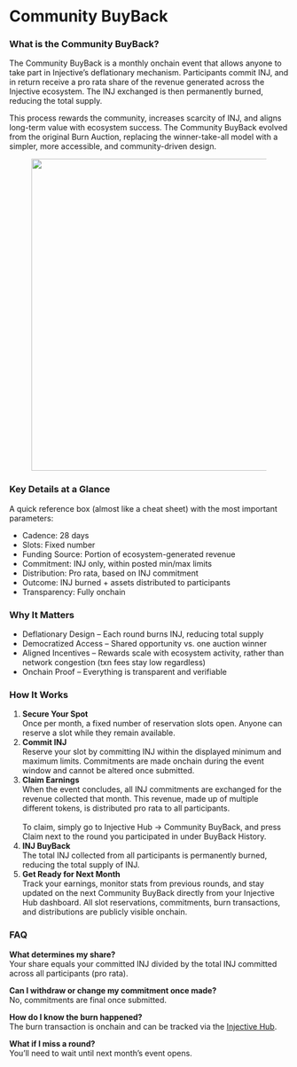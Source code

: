 # Community BuyBack

### What is the Community BuyBack?

The Community BuyBack is a monthly onchain event that allows anyone to take part in Injective’s deflationary mechanism. Participants commit INJ, and in return receive a pro rata share of the revenue generated across the Injective ecosystem. The INJ exchanged is then permanently burned, reducing the total supply.

This process rewards the community, increases scarcity of INJ, and aligns long-term value with ecosystem success. The Community BuyBack evolved from the original Burn Auction, replacing the winner-take-all model with a simpler, more accessible, and community-driven design.

<figure><img src="https://lh7-rt.googleusercontent.com/docsz/AD_4nXcoU3ZEtvL328l94crrvGcsgOVRVe1nd1WeRKvumzwivCgmsfI-E0oQ4aGxUK-NsJ12nIwsAspfurBU3nqi9ON7VizZMoWVxK-3f7ROSaBTd16dPwL77el0JyUeWcErIfYZ1q1RAxZ-bLVYvizc4uduSF1v?key=SrpUIxF4ydd4ZLyJCcX74Q" alt="" width="563"><figcaption></figcaption></figure>

### Key Details at a Glance

A quick reference box (almost like a cheat sheet) with the most important parameters:

* Cadence: 28 days
* Slots: Fixed number
* Funding Source: Portion of ecosystem-generated revenue
* Commitment: INJ only, within posted min/max limits
* Distribution: Pro rata, based on INJ commitment
* Outcome: INJ burned + assets distributed to participants
* Transparency: Fully onchain

### Why It Matters

* Deflationary Design – Each round burns INJ, reducing total supply
* Democratized Access – Shared opportunity vs. one auction winner
* Aligned Incentives – Rewards scale with ecosystem activity, rather than network congestion (txn fees stay low regardless)
* Onchain Proof – Everything is transparent and verifiable

### How It Works

1. **Secure Your Spot**\
   Once per month, a fixed number of reservation slots open. Anyone can reserve a slot while they remain available.
2. **Commit INJ**\
   Reserve your slot by committing INJ within the displayed minimum and maximum limits. Commitments are made onchain during the event window and cannot be altered once submitted.
3. **Claim Earnings**\
   When the event concludes, all INJ commitments are exchanged for the revenue collected that month. This revenue, made up of multiple different tokens, is distributed pro rata to all participants.\
   \
   To claim, simply go to Injective Hub → Community BuyBack, and press Claim next to the round you participated in under BuyBack History.
4. **INJ BuyBack**\
   The total INJ collected from all participants is permanently burned, reducing the total supply of INJ.
5. **Get Ready for Next Month**\
   Track your earnings, monitor stats from previous rounds, and stay updated on the next Community BuyBack directly from your Injective Hub dashboard. All slot reservations, commitments, burn transactions, and distributions are publicly visible onchain.

### FAQ

**What determines my share?**\
Your share equals your committed INJ divided by the total INJ committed across all participants (pro rata).

**Can I withdraw or change my commitment once made?**\
No, commitments are final once submitted.

**How do I know the burn happened?**\
The burn transaction is onchain and can be tracked via the [Injective Hub](https://injhub.com/community-buyback).

**What if I miss a round?**\
You’ll need to wait until next month’s event opens.
